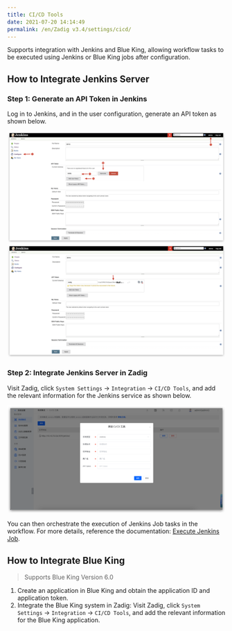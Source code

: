 ```yaml
---
title: CI/CD Tools
date: 2021-07-20 14:14:49
permalink: /en/Zadig v3.4/settings/cicd/
---
```


Supports integration with Jenkins and Blue King, allowing workflow tasks to be executed using Jenkins or Blue King jobs after configuration.

## How to Integrate Jenkins Server

### Step 1: Generate an API Token in Jenkins

Log in to Jenkins, and in the user configuration, generate an API token as shown below.

![api-token](../../../_images/generate_jenkins_token_1.png)
![api-token](../../../_images/generate_jenkins_token_2.png)

### Step 2: Integrate Jenkins Server in Zadig

Visit Zadig, click `System Settings` -> `Integration` -> `CI/CD Tools`, and add the relevant information for the Jenkins service as shown below.

![add-jenkins-server](../../../_images/add_jenkins_server_300.png)

You can then orchestrate the execution of Jenkins Job tasks in the workflow. For more details, reference the documentation: [Execute Jenkins Job](/en/Zadig%20v3.4/project/workflow-jobs/#ci-cd).

## How to Integrate Blue King

> Supports Blue King Version 6.0

1. Create an application in Blue King and obtain the application ID and application token.
2. Integrate the Blue King system in Zadig: Visit Zadig, click `System Settings` -> `Integration` -> `CI/CD Tools`, and add the relevant information for the Blue King application.